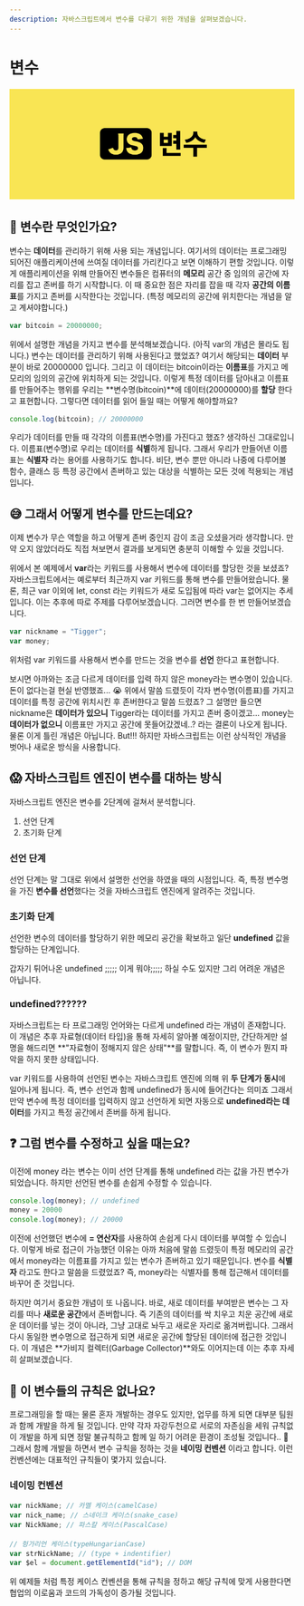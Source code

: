 ```yaml
---
description: 자바스크립트에서 변수를 다루기 위한 개념을 살펴보겠습니다.
---
```


# 변수

![](../.gitbook/assets/variable%20%281%29.png)

## 🤔 변수란 무엇인가요? <a id="undefined"></a>

변수는 **데이터**를 관리하기 위해 사용 되는 개념입니다. 여기서의 데이터는 프로그래밍 되어진 애플리케이션에 쓰여질 데이터를 가리킨다고 보면 이해하기 편할 것입니다. 이렇게 애플리케이션을 위해 만들어진 변수들은 컴퓨터의 **메모리** 공간 중 임의의 공간에 자리를 잡고 존버를 하기 시작합니다. 이 때 중요한 점은 자리를 잡을 때 각자 **공간의 이름표**를 가지고 존버를 시작한다는 것입니다. \(특정 메모리의 공간에 위치한다는 개념을 알고 계셔야합니다.\)

```javascript
var bitcoin = 20000000;
```

위에서 설명한 개념을 가지고 변수를 분석해보겠습니다. \(아직 var의 개념은 몰라도 됩니다.\) 변수는 데이터를 관리하기 위해 사용된다고 했었죠? 여기서 해당되는 **데이터** 부분이 바로 20000000 입니다. 그리고 이 데이터는 bitcoin이라는 **이름표**를 가지고 메모리의 임의의 공간에 위치하게 되는 것입니다. 이렇게 특정 데이터를 담아내고 이름표를 만들어주는 행위를 우리는 **변수명\(bitcoin\)**에 데이터\(20000000\)를 **할당** 한다고 표현합니다. 그렇다면 데이터를 읽어 들일 때는 어떻게 해야할까요?

```javascript
console.log(bitcoin); // 20000000‌
```

우리가 데이터를 만들 때 각각의 이름표\(변수명\)를 가진다고 했죠? 생각하신 그대로입니다. 이름표\(변수명\)로 우리는 데이터를 **식별**하게 됩니다. 그래서 우리가 만들어낸 이름표는 **식별자** 라는 용어를 사용하기도 합니다. 비단, 변수 뿐만 아니라 나중에 다루어볼 함수, 클래스 등 특정 공간에서 존버하고 있는 대상을 식별하는 모든 것에 적용되는 개념입니다.‌

## 😅 그래서 어떻게 변수를 만드는데요? <a id="undefined-1"></a>

이제 변수가 무슨 역할을 하고 어떻게 존버 중인지 감이 조금 오셨을거라 생각합니다. 만약 오지 않았더라도 직접 쳐보면서 결과를 보게되면 충분히 이해할 수 있을 것입니다.‌

위에서 본 예제에서 **var**라는 키워드를 사용해서 변수에 데이터를 할당한 것을 보셨죠? 자바스크립트에서는 예로부터 최근까지 var 키워드를 통해 변수를 만들어왔습니다. 물론, 최근 var 이외에 let, const 라는 키워드가 새로 도입됨에 따라 var는 없어지는 추세입니다. 이는 추후에 따로 주제를 다루어보겠습니다. 그러면 변수를 한 번 만들어보겠습니다.

```javascript
var nickname = "Tigger";
var money;
```

위처럼 var 키워드를 사용해서 변수를 만드는 것을 변수를 **선언** 한다고 표현합니다.‌

보시면 아까와는 조금 다르게 데이터를 입력 하지 않은 money라는 변수명이 있습니다. 돈이 없다는걸 현실 반영했죠... 😭 위에서 말씀 드렸듯이 각자 변수명\(이름표\)를 가지고 데이터를 특정 공간에 위치시킨 후 존버한다고 말씀 드렸죠? 그 설명만 들으면 nickname은 **데이터가 있으니** Tigger라는 데이터를 가지고 존버 중이겠고... money는 **데이터가 없으니** 이름표만 가지고 공간에 못들어갔겠네..? 라는 결론이 나오게 됩니다. 물론 이게 틀린 개념은 아닙니다. But!!! 하지만 자바스크립트는 이런 상식적인 개념을 벗어나 새로운 방식을 사용합니다.‌

## 😱 자바스크립트 엔진이 변수를 대하는 방식 <a id="undefined-2"></a>

자바스크립트 엔진은 변수를 2단계에 걸쳐서 분석합니다.‌

1. 선언 단계
2. 초기화 단계

### 선언 단계 <a id="undefined-5"></a>

선언 단계는 말 그대로 위에서 설명한 선언을 하였을 때의 시점입니다. 즉, 특정 변수명을 가진 **변수를 선언**했다는 것을 자바스크립트 엔진에게 알려주는 것입니다.‌

### 초기화 단계‌ <a id="undefined-6"></a>

선언한 변수의 데이터를 할당하기 위한 메모리 공간을 확보하고 일단 **undefined** 값을 할당하는 단계입니다.‌

갑자기 튀어나온 undefined ;;;;; 이게 뭐야;;;;; 하실 수도 있지만 그리 어려운 개념은 아닙니다.‌

### undefined?????? <a id="undefined-7"></a>

자바스크립트는 타 프로그래밍 언어와는 다르게 undefined 라는 개념이 존재합니다. 이 개념은 추후 자료형\(데이터 타입\)을 통해 자세히 알아볼 예정이지만, 간단하게만 설명을 해드리면 **"자료형이 정해지지 않은 상태"**를 말합니다. 즉, 이 변수가 뭔지 파악을 하지 못한 상태입니다. 

var 키워드를 사용하여 선언된 변수는 자바스크립트 엔진에 의해 위 **두 단계가 동시**에 일어나게 됩니다. 즉, 변수 선언과 함께 undefined가 동시에 들어간다는 의미죠 그래서 만약 변수에 특정 데이터를 입력하지 않고 선언하게 되면 자동으로 **undefined라는 데이터**를 가지고 특정 공간에서 존버를 하게 됩니다.‌

## ❓ 그럼 변수를 수정하고 싶을 때는요? <a id="undefined-3"></a>

이전에 money 라는 변수는 이미 선언 단계를 통해 undefined 라는 값을 가진 변수가 되었습니다. 하지만 선언된 변수를 손쉽게 수정할 수 있습니다.

```javascript
console.log(money); // undefined
money = 20000
console.log(money); // 20000
```

이전에 선언했던 변수에 **= 연산자**를 사용하여 손쉽게 다시 데이터를 부여할 수 있습니다. 이렇게 바로 접근이 가능했던 이유는 아까 처음에 말씀 드렸듯이 특정 메모리의 공간에서 money라는 이름표를 가지고 있는 변수가 존버하고 있기 때문입니다. 변수를 **식별자** 라고도 한다고 말씀을 드렸었죠? 즉, money라는 식별자를 통해 접근해서 데이터를 바꾸어 준 것입니다. 

하지만 여기서 중요한 개념이 또 나옵니다. 바로, 새로 데이터를 부여받은 변수는 그 자리를 떠나 **새로운 공간**에서 존버합니다. 즉 기존의 데이터를 싹 치우고 치운 공간에 새로운 데이터를 넣는 것이 아니라, 그냥 고대로 놔두고 새로운 자리로 옮겨버립니다. 그래서 다시 동일한 변수명으로 접근하게 되면 새로운 공간에 할당된 데이터에 접근한 것입니다. 이 개념은 **가비지 컬렉터\(Garbage Collector\)**와도 이어지는데 이는 추후 자세히 살펴보겠습니다.‌

## 🧐 이 변수들의 규칙은 없나요? <a id="undefined-4"></a>

프로그래밍을 할 때는 물론 혼자 개발하는 경우도 있지만, 업무를 하게 되면 대부분 팀원과 함께 개발을 하게 될 것입니다. 만약 각자 자강두천으로 서로의 자존심을 세워 규칙없이 개발을 하게 되면 정말 불규칙하고 함께 일 하기 어려운 환경이 조성될 것입니다.. 🤪 그래서 함께 개발을 하면서 변수 규칙을 정하는 것을 **네이밍 컨벤션** 이라고 합니다. 이런 컨벤션에는 대표적인 규칙들이 몇가지 있습니다.‌

### 네이밍 컨벤션 <a id="undefined-8"></a>

```javascript
var nickName;​ // 카멜 케이스(camelCase)
var nick_name;​ // 스네이크 케이스(snake_case)
var NickName;​ // 파스칼 케이스(PascalCase)

// 헝가리언 케이스(typeHungarianCase)
var strNickName; // (type + indentifier)
var $el = document.getElementId("id"); // DOM
```

위 예제들 처럼 특정 케이스 컨벤션을 통해 규칙을 정하고 해당 규칙에 맞게 사용한다면 협업의 이로움과 코드의 가독성이 증가될 것입니다.


